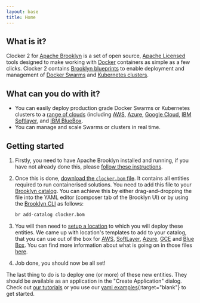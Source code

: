 ```yaml
---
layout: base
title: Home
---
```


## What is it?
Clocker 2 for [Apache Brooklyn](https://brooklyn.apache.org/) is a set of open source, [Apache Licensed](https://www.apache.org/licenses/LICENSE-2.0) tools designed to make working with [Docker](https://www.docker.com/) containers as simple as a few clicks. Clocker 2 contains [Brooklyn blueprints](http://brooklyn.apache.org/v/latest/start/blueprints.html) to enable deployment and management of [Docker Swarms](https://www.docker.com/products/docker-swarm) and [Kubernetes clusters](http://kubernetes.io/).

## What can you do with it?

* You can easily deploy production grade Docker Swarms or Kubernetes clusters to a [range of clouds](http://brooklyn.apache.org/v/latest/ops/locations/index.html) (including [AWS](https://aws.amazon.com/), [Azure](https://azure.microsoft.com), [Google Cloud](https://cloud.google.com/), [IBM Softlayer](http://www.softlayer.com/), and [IBM BlueBox](https://www.blueboxcloud.com/).
* You can manage and scale Swarms or clusters in real time.

## Getting started

1. Firstly, you need to have Apache Brooklyn installed and running, if you have not already done this, please [follow these instructions](https://brooklyn.apache.org/v/latest/start/running.html).
2. Once this is done, [download the `clocker.bom` file](clocker.bom). It contains all entities required to run containerised solutions. You need to add this file to your [Brooklyn catalog](http://brooklyn.apache.org/v/latest/ops/catalog/index.html). You can achieve this by either drag-and-dropping the file into the YAML editor (composer tab of the Brooklyn UI) or by using the [Brooklyn CLI](https://brooklyn.apache.org/v/latest/ops/cli/index.html) as follows:

   ```sh
   br add-catalog clocker.bom
   ```
3. You will then need to [setup a location](https://brooklyn.apache.org/v/latest/ops/locations/index.html) to which you will deploy these entities. We came up with location's templates to add to your catalog, that you can use out of the box for [AWS](tutorial/locations/aws-example-location.bom), [SoftLayer]((tutorial/locations/sl-example-location.bom)), [Azure](tutorial/locations/azure-example-location.bom), [GCE](tutorial/locations/gce-example-location.bom) and [Blue Box](tutorial/locations/bb-example-location.bom). You can find more information about what is going on in those files [here](tutorial/swarm-cluster.html#setup-a-cloud-location).
4. Job done, you should now be all set!

The last thing to do is to deploy one (or more) of these new entities. They should be available as an application in the "Create Application" dialog. Check out [our tutorials](tutorials) or you use our [yaml examples](examples/swarm.yaml){:target="blank"} to get started.
